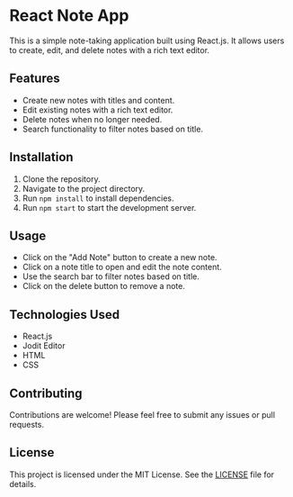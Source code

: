 # React Note App

This is a simple note-taking application built using React.js. It allows users to create, edit, and delete notes with a rich text editor.

## Features
- Create new notes with titles and content.
- Edit existing notes with a rich text editor.
- Delete notes when no longer needed.
- Search functionality to filter notes based on title.

## Installation
1. Clone the repository.
2. Navigate to the project directory.
3. Run `npm install` to install dependencies.
4. Run `npm start` to start the development server.

## Usage
- Click on the "Add Note" button to create a new note.
- Click on a note title to open and edit the note content.
- Use the search bar to filter notes based on title.
- Click on the delete button to remove a note.

## Technologies Used
- React.js
- Jodit Editor
- HTML
- CSS

## Contributing
Contributions are welcome! Please feel free to submit any issues or pull requests.

## License
This project is licensed under the MIT License. See the [LICENSE](LICENSE) file for details.
